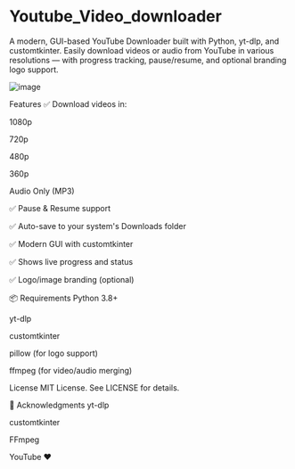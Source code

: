 # Youtube_Video_downloader

A modern, GUI-based YouTube Downloader built with Python, yt-dlp, and customtkinter.
Easily download videos or audio from YouTube in various resolutions — with progress tracking, pause/resume, and optional branding logo support.

![image](https://github.com/user-attachments/assets/1a1ed131-3be2-4110-8d6e-7eabfe5a5b2c)

Features
✅ Download videos in:

1080p

720p

480p

360p

Audio Only (MP3)

✅ Pause & Resume support

✅ Auto-save to your system's Downloads folder

✅ Modern GUI with customtkinter

✅ Shows live progress and status

✅ Logo/image branding (optional)

📦 Requirements
Python 3.8+

yt-dlp

customtkinter

pillow (for logo support)

ffmpeg (for video/audio merging)

License
MIT License. See LICENSE for details.

🙌 Acknowledgments
yt-dlp

customtkinter

FFmpeg

YouTube ❤️


